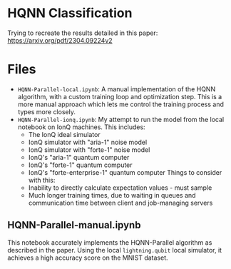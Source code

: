 # HQNN Classification

Trying to recreate the results detailed in this paper: https://arxiv.org/pdf/2304.09224v2

# Files

- `HQNN-Parallel-local.ipynb`: A manual implementation of the HQNN algorithm, with a custom training loop and optimization step. This is a more manual approach which lets me control the training process and types more closely.
- `HQNN-Parallel-ionq.ipynb`: My attempt to run the model from the local notebook on IonQ machines. This includes:
  - The IonQ ideal simulator
  - IonQ simulator with "aria-1" noise model
  - IonQ simulator with "forte-1" noise model
  - IonQ's "aria-1" quantum computer
  - IonQ's "forte-1" quantum computer
  - IonQ's "forte-enterprise-1" quantum computer
    Things to consider with this:
  - Inability to directly calculate expectation values - must sample
  - Much longer training times, due to waiting in queues and communication time between client and job-managing servers

## HQNN-Parallel-manual.ipynb

This notebook accurately implements the HQNN-Parallel algorithm as described in the paper. Using the local `lightning.qubit` local simulator, it achieves a high accuracy score on the MNIST dataset.
